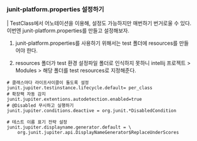 ### junit-platform.properties 설정하기

| TestClass에서 어노테이션을 이용해, 설정도 가능하지만 매번하기 번거로울 수 있다. 이번엔 junit-platform.properties를 만들고 설정해보자.

1. junit-platform.properties를 사용하기 위해서는 test 폴더에 resources를 만들어야 한다. 

2. resources 폴더가 test 환경 설정파일 폴더로 인식하지 못하니 intellij 프로젝트 > Modules > 해당 폴더를 test resources로 지정해준다.

```properties
# 클래스마다 라이프사이클이 돌도록 설정
junit.jupiter.testinstance.lifecycle.default= per_class
# 확장팩 자동 감지
junit.jupiter.extentions.autodetection.enabled=true
# @Disabled 무시하고 실행하기
junit.jupiter.conditions.deactive = org.junit.*DisabledCondition

# 테스트 이름 표기 전략 설정
junit.jupiter.displayname.generator.default = \
    org.junit.jupiter.api.DisplayNameGenerator$ReplaceUnderScores
```
